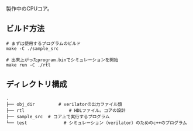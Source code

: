 製作中のCPUコア。
## ビルド方法

```
# まずは使用するプログラムのビルド
make -C ./sample_src

# 出来上がったprogram.binでシミュレーションを開始
make run -C ./rtl
```

## ディレクトリ構成
```
.
├── obj_dir 		# verilatorの出力ファイル類
├── rtl					# HDLファイル。コアの設計
├── sample_src  # コア上で実行するプログラム
└── test 			  # シミュレーション（verilator）のためのc++のプログラム
```

